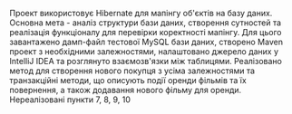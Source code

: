 Проект використовує Hibernate для мапінгу об'єктів на базу даних. Основна мета - аналіз структури бази даних, створення сутностей та реалізація функціоналу для перевірки коректності мапінгу. 
Для цього завантажено дамп-файл тестової MySQL бази даних, створено Maven проект з необхідними залежностями, налаштовано джерело даних у IntelliJ IDEA та розглянуто взаємозв'язки між таблицями. 
Реалізовано метод для створення нового покупця з усіма залежностями та транзакційні методи, що описують події оренди фільмів та їх повернення, а також додавання нового фільму для оренди.
Нереалізовані пункти 7, 8, 9, 10
